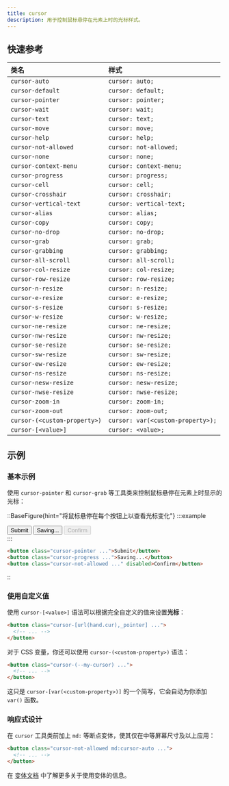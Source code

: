 ```yaml
---
title: cursor
description: 用于控制鼠标悬停在元素上时的光标样式。
---
```


## 快速参考

| 类名                 | 样式                        |
| :------------------- | :-------------------------- |
| `cursor-auto`        | `cursor: auto;`             |
| `cursor-default`     | `cursor: default;`          |
| `cursor-pointer`     | `cursor: pointer;`          |
| `cursor-wait`        | `cursor: wait;`             |
| `cursor-text`        | `cursor: text;`             |
| `cursor-move`        | `cursor: move;`             |
| `cursor-help`        | `cursor: help;`             |
| `cursor-not-allowed` | `cursor: not-allowed;`      |
| `cursor-none`        | `cursor: none;`             |
| `cursor-context-menu`| `cursor: context-menu;`     |
| `cursor-progress`    | `cursor: progress;`         |
| `cursor-cell`        | `cursor: cell;`             |
| `cursor-crosshair`   | `cursor: crosshair;`        |
| `cursor-vertical-text`| `cursor: vertical-text;`    |
| `cursor-alias`       | `cursor: alias;`            |
| `cursor-copy`        | `cursor: copy;`             |
| `cursor-no-drop`     | `cursor: no-drop;`          |
| `cursor-grab`        | `cursor: grab;`             |
| `cursor-grabbing`    | `cursor: grabbing;`         |
| `cursor-all-scroll`  | `cursor: all-scroll;`       |
| `cursor-col-resize`  | `cursor: col-resize;`       |
| `cursor-row-resize`  | `cursor: row-resize;`       |
| `cursor-n-resize`    | `cursor: n-resize;`         |
| `cursor-e-resize`    | `cursor: e-resize;`         |
| `cursor-s-resize`    | `cursor: s-resize;`         |
| `cursor-w-resize`    | `cursor: w-resize;`         |
| `cursor-ne-resize`   | `cursor: ne-resize;`        |
| `cursor-nw-resize`   | `cursor: nw-resize;`        |
| `cursor-se-resize`   | `cursor: se-resize;`        |
| `cursor-sw-resize`   | `cursor: sw-resize;`        |
| `cursor-ew-resize`   | `cursor: ew-resize;`        |
| `cursor-ns-resize`   | `cursor: ns-resize;`        |
| `cursor-nesw-resize` | `cursor: nesw-resize;`      |
| `cursor-nwse-resize` | `cursor: nwse-resize;`      |
| `cursor-zoom-in`     | `cursor: zoom-in;`          |
| `cursor-zoom-out`    | `cursor: zoom-out;`         |
| `cursor-(<custom-property>)` | `cursor: var(<custom-property>);` |
| `cursor-[<value>]`   | `cursor: <value>;`          |

## 示例

### 基本示例

使用 `cursor-pointer` 和 `cursor-grab` 等工具类来控制鼠标悬停在元素上时显示的光标：

::BaseFigure{hint="将鼠标悬停在每个按钮上以查看光标变化"}
:::example
<div class="flex flex-col items-center justify-around gap-4 sm:flex-row sm:gap-0">
  <button
    type="button"
    class="w-full cursor-pointer rounded-md bg-indigo-600 px-3 py-2 text-sm font-semibold text-white hover:bg-indigo-700 focus:outline-none disabled:bg-indigo-300 sm:w-auto dark:disabled:bg-indigo-800 dark:disabled:text-indigo-400"
    tabindex="-1"
  >
    Submit
  </button>
  <button
    type="button"
    class="w-full cursor-progress rounded-md bg-indigo-600 px-3 py-2 text-sm font-semibold text-white hover:bg-indigo-700 focus:outline-none disabled:bg-indigo-300 sm:w-auto dark:disabled:bg-indigo-800 dark:disabled:text-indigo-400"
    tabindex="-1"
  >
    Saving...
  </button>
  <button
    type="button"
    disabled
    class="w-full cursor-not-allowed rounded-md bg-indigo-600 px-3 py-2 text-sm font-semibold text-white hover:bg-indigo-700 focus:outline-none disabled:bg-indigo-300 sm:w-auto dark:disabled:bg-indigo-800 dark:disabled:text-indigo-400"
    tabindex="-1"
  >
    Confirm
  </button>
</div>
:::

```html
<button class="cursor-pointer ...">Submit</button>
<button class="cursor-progress ...">Saving...</button>
<button class="cursor-not-allowed ..." disabled>Confirm</button>
```
::

### 使用自定义值

使用 `cursor-[<value>]` 语法可以根据完全自定义的值来设置**光标**：

```html
<button class="cursor-[url(hand.cur),_pointer] ...">
  <!-- ... -->
</button>
```

对于 CSS 变量，你还可以使用 `cursor-(<custom-property>)` 语法：

```html
<button class="cursor-(--my-cursor) ...">
  <!-- ... -->
</button>
```

这只是 `cursor-[var(<custom-property>)]` 的一个简写，它会自动为你添加 `var()` 函数。

### 响应式设计

在 `cursor` 工具类前加上 `md:` 等断点变体，使其仅在中等屏幕尺寸及以上应用：

```html
<button class="cursor-not-allowed md:cursor-auto ...">
  <!-- ... -->
</button>
```

在 [变体文档](https://tailwindcss.com/docs/hover-focus-and-other-states%23variants) 中了解更多关于使用变体的信息。

